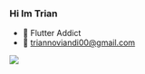 ### Hi Im Trian

- :blue_heart: Flutter Addict
- :e-mail: triannoviandi00@gmail.com

<img src="https://github-readme-stats.vercel.app/api?username=triannoviandi&&show_icons=true">
